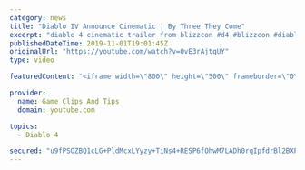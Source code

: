 ```yaml
---
category: news
title: "Diablo IV Announce Cinematic | By Three They Come"
excerpt: "diablo 4 cinematic trailer from blizzcon #d4 #blizzcon #diablo."
publishedDateTime: 2019-11-01T19:01:45Z
originalUrl: "https://youtube.com/watch?v=0vE3rAjtqUY"
type: video

featuredContent: "<iframe width=\"800\" height=\"500\" frameborder=\"0\" src=\"https://www.youtube.com/embed/0vE3rAjtqUY\" allow=\"accelerometer; autoplay; encrypted-media; gyroscope; picture-in-picture\" allowfullscreen></iframe>"

provider:
  name: Game Clips And Tips
  domain: youtube.com

topics:
  - Diablo 4

secured: "u9fPSOZBQ1cLG+PldMcxLYyzy+TiNs4+RESP6fOhwM7LADh0rqIpfdrBl2BXPmIfAAzOMf4w5ccE0PdGemjdMn+bTHcAMHXwi/9wRSwrL8C6FOogVt2LAUgUi4kbqc3bl95aFmG3/1pQRn8cpmDPOTMiwUAccHNkch8/j17CBW1JlyN5vvpOOktqpFBjpXIJdjfoZszxRh6yr9iYHgSV1Vmi683xwOcJDYyzGwnSciZFi4aYCoI3q+eE89iqpzWniuOa8CY6l5xKBX5+YbGFZagTYfUaJr5Qt4Zk5M+IUB65OcvLX52AltPn8Hz8ZilHs7EeDlZX7ema1kzvdzD+lMOl9Na7FEH0+A15R7vBcKxZXcaOUqP/kkVfVR4jeb8OLYUO2Xr/PbhqNJFDl7X+qA==;xdXDWa4tV0GCspxXVbtP4A=="
---
```


